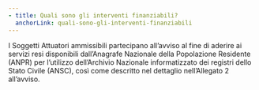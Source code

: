 ```yaml
---
- title: Quali sono gli interventi finanziabili?
  anchorLink: quali-sono-gli-interventi-finanziabili
---
```


I Soggetti Attuatori ammissibili partecipano all’avviso al fine di aderire ai servizi resi disponibili dall’Anagrafe Nazionale della Popolazione Residente (ANPR) per l’utilizzo dell’Archivio Nazionale informatizzato dei registri dello Stato Civile (ANSC), così come descritto nel dettaglio nell’Allegato 2 all’avviso.

